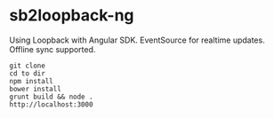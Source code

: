 # sb2loopback-ng

Using Loopback with Angular SDK.
EventSource for realtime updates.
Offline sync supported.

```
git clone
cd to dir
npm install
bower install
grunt build && node .
http://localhost:3000
```
